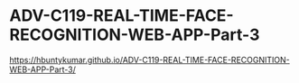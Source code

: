 # ADV-C119-REAL-TIME-FACE-RECOGNITION-WEB-APP-Part-3

https://hbuntykumar.github.io/ADV-C119-REAL-TIME-FACE-RECOGNITION-WEB-APP-Part-3/
